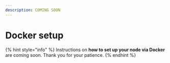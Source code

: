```yaml
---
description: COMING SOON
---
```


# Docker setup

{% hint style="info" %}
Instructions on **how to set up your node via Docker** are coming soon. Thank you for your patience.
{% endhint %}

